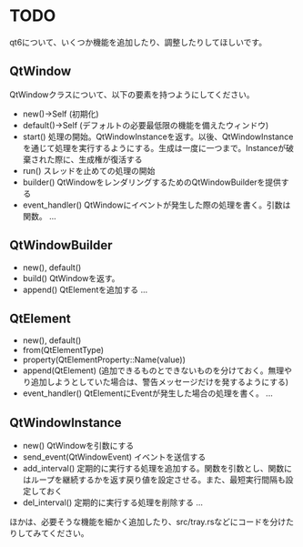 # TODO
qt6について、いくつか機能を追加したり、調整したりしてほしいです。

## QtWindow

QtWindowクラスについて、以下の要素を持つようにしてください。

- new()->Self (初期化)
- default()->Self (デフォルトの必要最低限の機能を備えたウィンドウ)
- start() 処理の開始。QtWindowInstanceを返す。以後、QtWindowInstanceを通じて処理を実行するようにする。生成は一度に一つまで。Instanceが破棄された際に、生成権が復活する
- run() スレッドを止めての処理の開始
- builder() QtWindowをレンダリングするためのQtWindowBuilderを提供する
- event_handler() QtWindowにイベントが発生した際の処理を書く。引数は関数。
...
## QtWindowBuilder

- new(), default()
- build() QtWindowを返す。
- append() QtElementを追加する
...

## QtElement

- new(), default()
- from(QtElementType)
- property(QtElementProperty::Name(value))
- append(QtElement) (追加できるものとできないものを分けておく。無理やり追加しようとしていた場合は、警告メッセージだけを発するようにする)
- event_handler() QtElementにEventが発生した場合の処理を書く。
...

## QtWindowInstance

- new() QtWindowを引数にする
- send_event(QtWindowEvent) イベントを送信する
- add_interval() 定期的に実行する処理を追加する。関数を引数とし、関数にはループを継続するかを返す戻り値を設定させる。また、最短実行間隔も設定しておく
- del_interval() 定期的に実行する処理を削除する
...

ほかは、必要そうな機能を細かく追加したり、src/tray.rsなどにコードを分けたりしてみてください。